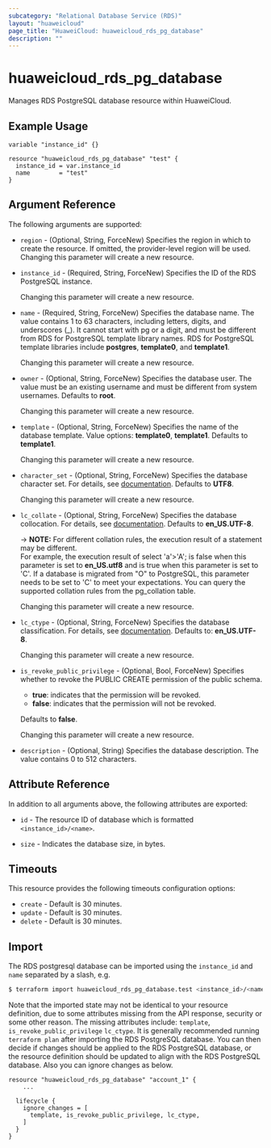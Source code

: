 ```yaml
---
subcategory: "Relational Database Service (RDS)"
layout: "huaweicloud"
page_title: "HuaweiCloud: huaweicloud_rds_pg_database"
description: ""
---
```


# huaweicloud_rds_pg_database

Manages RDS PostgreSQL database resource within HuaweiCloud.

## Example Usage

```hcl
variable "instance_id" {}

resource "huaweicloud_rds_pg_database" "test" {
  instance_id = var.instance_id
  name        = "test"
}
```

## Argument Reference

The following arguments are supported:

* `region` - (Optional, String, ForceNew) Specifies the region in which to create the resource.
  If omitted, the provider-level region will be used. Changing this parameter will create a new resource.

* `instance_id` - (Required, String, ForceNew) Specifies the ID of the RDS PostgreSQL instance.

  Changing this parameter will create a new resource.

* `name` - (Required, String, ForceNew) Specifies the database name. The value contains 1 to 63 characters, including
  letters, digits, and underscores (_). It cannot start with pg or a digit, and must be different from RDS for
  PostgreSQL template library names. RDS for PostgreSQL template libraries include **postgres**, **template0**, and
  **template1**.

  Changing this parameter will create a new resource.

* `owner` - (Optional, String, ForceNew) Specifies the database user. The value must be an existing username and must be
  different from system usernames. Defaults to **root**.

  Changing this parameter will create a new resource.

* `template` - (Optional, String, ForceNew) Specifies the name of the database template. Value options: **template0**,
  **template1**. Defaults to **template1**.

  Changing this parameter will create a new resource.

* `character_set` - (Optional, String, ForceNew) Specifies the database character set.
  For details, see [documentation](https://www.postgresql.org/docs/16/infoschema-character-sets.html).
  Defaults to **UTF8**.

  Changing this parameter will create a new resource.

* `lc_collate` - (Optional, String, ForceNew) Specifies the database collocation.
  For details, see [documentation](https://support.huaweicloud.com/intl/en-us/bestpractice-rds/rds_pg_0017.html).
  Defaults to **en_US.UTF-8**.

  -> **NOTE:** For different collation rules, the execution result of a statement may be different.
  <br/> For example, the execution result of select 'a'>'A'; is false when this parameter is set to
  **en_US.utf8** and is true when this parameter is set to 'C'. If a database is migrated from "O" to
  PostgreSQL, this parameter needs to be set to 'C' to meet your expectations. You can query the supported
  collation rules from the pg_collation table.

  Changing this parameter will create a new resource.

* `lc_ctype` - (Optional, String, ForceNew) Specifies the database classification.
  For details, see [documentation](https://support.huaweicloud.com/intl/en-us/bestpractice-rds/rds_pg_0017.html).
  Defaults to: **en_US.UTF-8**.

  Changing this parameter will create a new resource.

* `is_revoke_public_privilege` - (Optional, Bool, ForceNew) Specifies whether to revoke the PUBLIC CREATE permission of
  the public schema.
  + **true**: indicates that the permission will be revoked.
  + **false**: indicates that the permission will not be revoked.

  Defaults to **false**.

  Changing this parameter will create a new resource.

* `description` - (Optional, String) Specifies the database description. The value contains 0 to 512 characters.

## Attribute Reference

In addition to all arguments above, the following attributes are exported:

* `id` - The resource ID of database which is formatted `<instance_id>/<name>`.

* `size` - Indicates the database size, in bytes.

## Timeouts

This resource provides the following timeouts configuration options:

* `create` - Default is 30 minutes.
* `update` - Default is 30 minutes.
* `delete` - Default is 30 minutes.

## Import

The RDS postgresql database can be imported using the `instance_id` and `name` separated by a slash, e.g.

```bash
$ terraform import huaweicloud_rds_pg_database.test <instance_id>/<name>
```

Note that the imported state may not be identical to your resource definition, due to some attributes missing from the
API response, security or some other reason. The missing attributes include: `template`, `is_revoke_public_privilege`
`lc_ctype`. It is generally recommended running `terraform plan` after importing the RDS PostgreSQL database. You can
then decide if changes should be applied to the RDS PostgreSQL database, or the resource definition should be updated
to align with the RDS PostgreSQL database. Also you can ignore changes as below.

```hcl
resource "huaweicloud_rds_pg_database" "account_1" {
    ...

  lifecycle {
    ignore_changes = [
      template, is_revoke_public_privilege, lc_ctype,
    ]
  }
}
```
